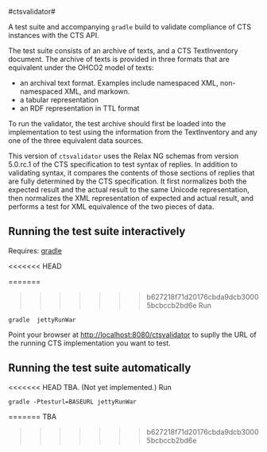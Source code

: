 #ctsvalidator#

A test suite and accompanying `gradle` build to validate compliance of CTS instances with the CTS API.

The test suite consists of an archive of texts, and a CTS TextInventory document.  The archive of texts is provided in three formats that are equivalent under the OHCO2 model of texts:

- an archival text format.  Examples include namespaced XML, non-namespaced XML, and markown.
- a tabular representation
- an RDF representation in TTL format

To run the validator, the test archive should first be loaded into the implementation to test using the information from the TextInventory and any one of the three equivalent data sources.

This version of `ctsvalidator` uses the Relax NG schemas from version 5.0.rc.1 of the CTS specification to test syntax of replies.  In addition to validating syntax, it compares the contents of those sections of replies that are fully determined by the CTS specification.  It first normalizes both the expected result and the actual result to the same Unicode representation, then normalizes the XML representation of expected and actual result, and performs a test for XML equivalence of the two pieces of data.


## Running the test suite interactively ##

Requires:  [gradle](http://gradle.org)

<<<<<<< HEAD

=======
>>>>>>> b627218f71d20176cbda9dcb30005bcbccb2bd6e
Run

    gradle  jettyRunWar

Point your browser at <http://localhost:8080/ctsvalidator> to suplly the URL of the running CTS implementation you want to test.

## Running the test suite automatically ##

<<<<<<< HEAD
TBA.  (Not yet implemented.)
Run

    gradle -Ptesturl=BASEURL jettyRunWar
=======
TBA
>>>>>>> b627218f71d20176cbda9dcb30005bcbccb2bd6e
